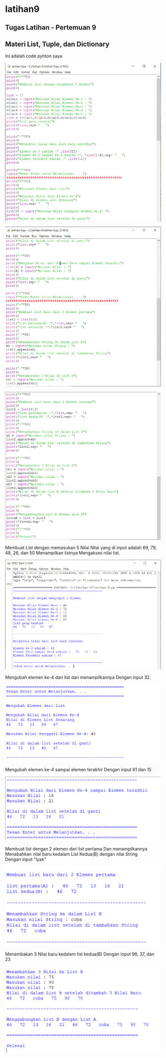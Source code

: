 # latihan9
## Tugas Latihan - Pertemuan 9
## Materi List, Tuple, dan Dictionary

Ini adalah code pyhton saya

![IMG 1](screenshott/1.png)

![IMG 2](screenshott/2.png)

![IMG 3](screenshott/3.png)

Membuat List dengan memasukan 5 Nilai
Nilai yang di input adalah 69, 79, 48, 26, dan 50
Menampilkan listnya
Mengakses nilai list.

![IMG 4](screenshott/4.png)

Mengubah elemen ke-4 dari list dan menampilkannya
Dengan input 32.

![IMG 5](screenshott/5.png)

Mengubah elemen ke-4 sampai elemen terakhir
Dengan input 81 dan 15

![IMG 6](screenshott/6.png)

Membuat list dengan 2 elemen dari list pertama
Dan menampilkannya
Menabahkan nilai baru kedalam List Kedua(B) dengan nilai String\
Dengan input "Iyak"

![IMG 7](screenshott/7.png)

Menambakan 3 Nilai baru kedalam list kedua(B)
Dengan input 96, 37, dan 23

![IMG 8](screenshott/8.png)